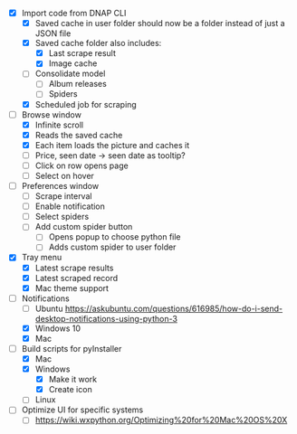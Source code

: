 - [x] Import code from DNAP CLI
    - [x] Saved cache in user folder should now be a folder instead of just a JSON file
    - [x] Saved cache folder also includes:
        - [x] Last scrape result
        - [x] Image cache
    - [ ] Consolidate model
        - [ ] Album releases
        - [ ] Spiders
    - [x] Scheduled job for scraping
- [ ] Browse window
    - [x] Infinite scroll
    - [x] Reads the saved cache
    - [x] Each item loads the picture and caches it
    - [ ] Price, seen date -> seen date as tooltip?
    - [ ] Click on row opens page
    - [ ] Select on hover
- [ ] Preferences window
    - [ ] Scrape interval
    - [ ] Enable notification
    - [ ] Select spiders
    - [ ] Add custom spider button
        - [ ] Opens popup to choose python file
        - [ ] Adds custom spider to user folder
- [x] Tray menu
    - [x] Latest scrape results
    - [x] Latest scraped record
    - [x] Mac theme support
- [ ] Notifications
    - [ ] Ubuntu https://askubuntu.com/questions/616985/how-do-i-send-desktop-notifications-using-python-3
    - [x] Windows 10
    - [x] Mac
- [ ] Build scripts for pyInstaller
    - [x] Mac
    - [x] Windows
        - [x] Make it work
        - [x] Create icon
    - [ ] Linux
- [ ] Optimize UI for specific systems
    - [ ] https://wiki.wxpython.org/Optimizing%20for%20Mac%20OS%20X
